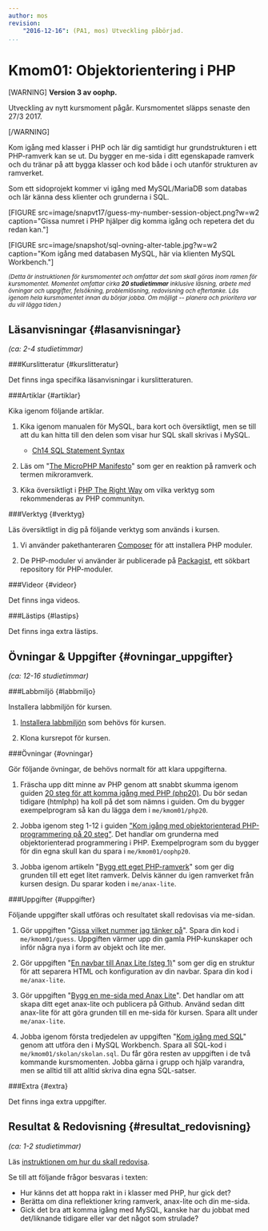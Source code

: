 ```yaml
---
author: mos
revision:
    "2016-12-16": (PA1, mos) Utveckling påbörjad.
...
```

Kmom01: Objektorientering i PHP
==================================

[WARNING]
**Version 3 av oophp.**

Utveckling av nytt kursmoment pågår. Kursmomentet släpps senaste den 27/3 2017.

[/WARNING]

Kom igång med klasser i PHP och lär dig samtidigt hur grundstrukturen i ett PHP-ramverk kan se ut. Du bygger en me-sida i ditt egenskapade ramverk och du tränar på att bygga klasser och kod både i och utanför strukturen av ramverket.

Som ett sidoprojekt kommer vi igång med MySQL/MariaDB som databas och lär känna dess klienter och grunderna i SQL.

[FIGURE src=image/snapvt17/guess-my-number-session-object.png?w=w2 caption="Gissa numret i PHP hjälper dig komma igång och repetera det du redan kan."]

[FIGURE src=image/snapshot/sql-ovning-alter-table.jpg?w=w2 caption="Kom igång med databasen MySQL, här via klienten MySQL Workbench."]

<small><i>(Detta är instruktionen för kursmomentet och omfattar det som skall göras inom ramen för kursmomentet. Momentet omfattar cirka **20 studietimmar** inklusive läsning, arbete med övningar och uppgifter, felsökning, problemlösning, redovisning och eftertanke. Läs igenom hela kursmomentet innan du börjar jobba. Om möjligt -- planera och prioritera var du vill lägga tiden.)</i></small>



Läsanvisningar  {#lasanvisningar}
---------------------------------

*(ca: 2-4 studietimmar)*



###Kurslitteratur  {#kurslitteratur}

Det finns inga specifika läsanvisningar i kurslitteraturen.



###Artiklar {#artiklar}

Kika igenom följande artiklar.

1. Kika igenom manualen för MySQL, bara kort och översiktligt, men se till att du kan hitta till den delen som visar hur SQL skall skrivas i MySQL.
    * [Ch14 SQL Statement Syntax](https://dev.mysql.com/doc/refman/5.7/en/sql-syntax.html)

1. Läs om "[The MicroPHP Manifesto](https://funkatron.com/posts/the-microphp-manifesto.html)" som ger en reaktion på ramverk och termen mikroramverk.

1. Kika översiktligt i [PHP The Right Way](http://www.phptherightway.com/) om vilka verktyg som rekommenderas av PHP communityn.



###Verktyg {#verktyg}

Läs översiktligt in dig på följande verktyg som används i kursen.

1. Vi använder pakethanteraren [Composer](https://getcomposer.org/) för att installera PHP moduler.

1. De PHP-moduler vi använder är publicerade på [Packagist](https://packagist.org/), ett sökbart repository för PHP-moduler.



###Videor {#videor}

Det finns inga videos.

<!--
Kika på följande videos.

1. Det finns en [YouTube spellista kopplad till kursen](https://www.youtube.com/playlist?list=PLKtP9l5q3ce_jh6fAj1iwiJSj70DXA2Vn), kika på de videos som börjar med 0 och 1.
-->



###Lästips {#lastips}

Det finns inga extra lästips.



Övningar & Uppgifter  {#ovningar_uppgifter}
-------------------------------------------

*(ca: 12-16 studietimmar)*



###Labbmiljö {#labbmiljo}

Installera labbmiljön för kursen.

1. [Installera labbmiljön](kurser/oophp-v3/labbmiljo) som behövs för kursen.

1. Klona kursrepot för kursen.



###Övningar {#ovningar}

Gör följande övningar, de behövs normalt för att klara uppgifterna. 

1. Fräscha upp ditt minne av PHP genom att snabbt skumma igenom guiden [20 steg för att komma igång med PHP (php20)](kunskap/kom-i-gang-med-php-pa-20-steg). Du bör sedan tidigare (htmlphp) ha koll på det som nämns i guiden. Om du bygger exempelprogram så kan du lägga dem i `me/kmom01/php20`.

1. Jobba igenom steg 1-12 i guiden ["Kom igång med objektorienterad PHP-programmering på 20 steg"](kunskap/kom-i-gang-med-oophp-pa-20-steg). Det handlar om grunderna med objektorienterad programmering i PHP. Exempelprogram som du bygger för din egna skull kan du spara i `me/kmom01/oophp20`.

1. Jobba igenom artikeln "[Bygg ett eget PHP-ramverk](kunskap/bygg-ett-eget-php-ramverk)" som ger dig grunden till ett eget litet ramverk. Delvis känner du igen ramverket från kursen design. Du sparar koden i `me/anax-lite`.



###Uppgifter {#uppgifter}

Följande uppgifter skall utföras och resultatet skall redovisas via me-sidan.

1. Gör uppgiften "[Gissa vilket nummer jag tänker på](uppgift/gissa-numret)". Spara din kod i `me/kmom01/guess`. Uppgiften värmer upp din gamla PHP-kunskaper och inför några nya i form av objekt och lite mer.

1. Gör uppgiften "[En navbar till Anax Lite (steg 1)](uppgift/en-navbar-till-anax-lite-steg-1)" som ger dig en struktur för att separera HTML och konfiguration av din navbar. Spara din kod i `me/anax-lite`.

1. Gör uppgiften "[Bygg en me-sida med Anax Lite](uppgift/me-sida-med-anax-lite)". Det handlar om att skapa ditt eget anax-lite och publicera på Github. Använd sedan ditt anax-lite för att göra grunden till en me-sida för kursen. Spara allt under `me/anax-lite`.

1. Jobba igenom första tredjedelen av uppgiften "[Kom igång med SQL](uppgift/kom-igang-med-sql)" genom att utföra den i MySQL Workbench. Spara all SQL-kod i `me/kmom01/skolan/skolan.sql`. Du får göra resten av uppgiften i de två kommande kursmomenten. Jobba gärna i grupp och hjälp varandra, men se alltid till att alltid skriva dina egna SQL-satser.



###Extra {#extra}

Det finns inga extra uppgifter.



Resultat & Redovisning  {#resultat_redovisning}
-----------------------------------------------

*(ca: 1-2 studietimmar)*

Läs [instruktionen om hur du skall redovisa](kurser/oophp-v3/redovisa).

Se till att följande frågor besvaras i texten:

* Hur känns det att hoppa rakt in i klasser med PHP, hur gick det?
* Berätta om dina reflektioner kring ramverk, anax-lite och din me-sida.
* Gick det bra att komma igång med MySQL, kanske har du jobbat med det/liknande tidigare eller var det något som strulade?
